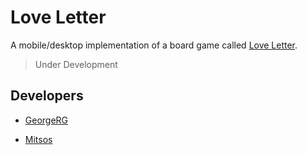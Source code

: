 # Love Letter

A mobile/desktop implementation of a board game called [Love Letter](https://en.wikipedia.org/wiki/Love_Letter_(card_game)).

> Under Development

## Developers

- [GeorgeRG](https://github.com/georgen2003)

- [Mitsos](https://github.com/Jimminer)
